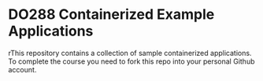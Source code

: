 # DO288 Containerized Example Applications

rThis repository contains a collection of sample containerized applications.  To complete the course you need to fork this repo into your personal Github account.
